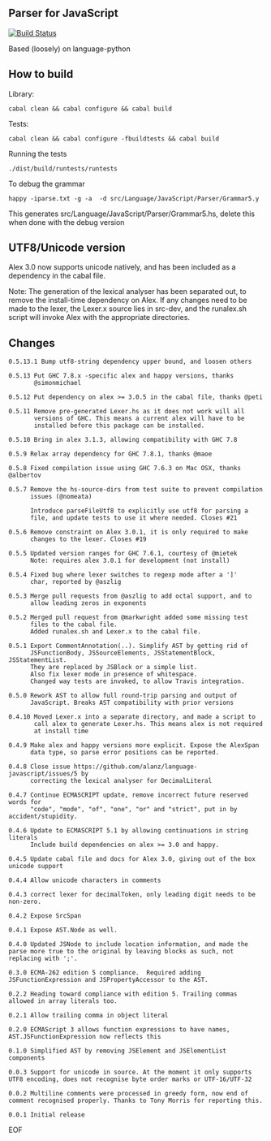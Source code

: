 Parser for JavaScript
---------------------

[![Build Status](https://secure.travis-ci.org/alanz/language-javascript.png?branch=master)](http://travis-ci.org/alanz/language-javascript)

Based (loosely) on language-python

How to build
------------

Library:

    cabal clean && cabal configure && cabal build

Tests:

    cabal clean && cabal configure -fbuildtests && cabal build

Running the tests

    ./dist/build/runtests/runtests


To debug the grammar

    happy -iparse.txt -g -a  -d src/Language/JavaScript/Parser/Grammar5.y

This generates src/Language/JavaScript/Parser/Grammar5.hs, delete this
when done with the debug version


UTF8/Unicode version
--------------------

Alex 3.0 now supports unicode natively, and has been included as a
dependency in the cabal file.

Note: The generation of the lexical analyser has been separated out,
      to remove the install-time dependency on Alex. If any changes
      need to be made to the lexer, the Lexer.x source lies in
      src-dev, and the runalex.sh script will invoke Alex with the
      appropriate directories.

Changes
-------

```
0.5.13.1 Bump utf8-string dependency upper bound, and loosen others

0.5.13 Put GHC 7.8.x -specific alex and happy versions, thanks
       @simonmichael

0.5.12 Put dependency on alex >= 3.0.5 in the cabal file, thanks @peti

0.5.11 Remove pre-generated Lexer.hs as it does not work will all
       versions of GHC. This means a current alex will have to be
       installed before this package can be installed.

0.5.10 Bring in alex 3.1.3, allowing compatibility with GHC 7.8

0.5.9 Relax array dependency for GHC 7.8.1, thanks @maoe

0.5.8 Fixed compilation issue using GHC 7.6.3 on Mac OSX, thanks @albertov

0.5.7 Remove the hs-source-dirs from test suite to prevent compilation
      issues (@nomeata)

      Introduce parseFileUtf8 to explicitly use utf8 for parsing a
      file, and update tests to use it where needed. Closes #21

0.5.6 Remove constraint on Alex 3.0.1, it is only required to make
      changes to the lexer. Closes #19

0.5.5 Updated version ranges for GHC 7.6.1, courtesy of @mietek
      Note: requires alex 3.0.1 for development (not install)

0.5.4 Fixed bug where lexer switches to regexp mode after a ']'
      char, reported by @aszlig

0.5.3 Merge pull requests from @aszlig to add octal support, and to
      allow leading zeros in exponents

0.5.2 Merged pull request from @markwright added some missing test
      files to the cabal file.
      Added runalex.sh and Lexer.x to the cabal file.

0.5.1 Export CommentAnnotation(..). Simplify AST by getting rid of
      JSFunctionBody, JSSourceElements, JSStatementBlock, JSStatementList.
      They are replaced by JSBlock or a simple list.
      Also fix lexer mode in presence of whitespace.
      Changed way tests are invoked, to allow Travis integration.

0.5.0 Rework AST to allow full round-trip parsing and output of
      JavaScript. Breaks AST compatibility with prior versions

0.4.10 Moved Lexer.x into a separate directory, and made a script to
       call alex to generate Lexer.hs. This means alex is not required
       at install time

0.4.9 Make alex and happy versions more explicit. Expose the AlexSpan
      data type, so parse error positions can be reported.

0.4.8 Close issue https://github.com/alanz/language-javascript/issues/5 by
      correcting the lexical analyser for DecimalLiteral

0.4.7 Continue ECMASCRIPT update, remove incorrect future reserved words for
      "code", "mode", "of", "one", "or" and "strict", put in by accident/stupidity.

0.4.6 Update to ECMASCRIPT 5.1 by allowing continuations in string literals
      Include build dependencies on alex >= 3.0 and happy.

0.4.5 Update cabal file and docs for Alex 3.0, giving out of the box unicode support

0.4.4 Allow unicode characters in comments

0.4.3 correct lexer for decimalToken, only leading digit needs to be non-zero.

0.4.2 Expose SrcSpan

0.4.1 Expose AST.Node as well.

0.4.0 Updated JSNode to include location information, and made the parse more true to the original by leaving blocks as such, not replacing with ';'.

0.3.0 ECMA-262 edition 5 compliance.  Required adding JSFunctionExpression and JSPropertyAccessor to the AST.

0.2.2 Heading toward compliance with edition 5. Trailing commas allowed in array literals too.

0.2.1 Allow trailing comma in object literal

0.2.0 ECMAScript 3 allows function expressions to have names, AST.JSFunctionExpression now reflects this

0.1.0 Simplified AST by removing JSElement and JSElementList components

0.0.3 Support for unicode in source. At the moment it only supports
UTF8 encoding, does not recognise byte order marks or UTF-16/UTF-32

0.0.2 Multiline comments were processed in greedy form, now end of
comment recognised properly. Thanks to Tony Morris for reporting this.

0.0.1 Initial release
```

EOF


